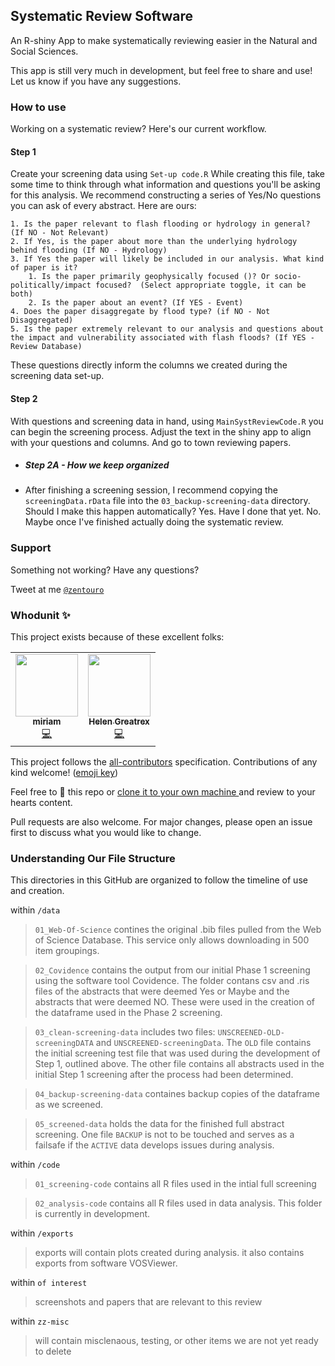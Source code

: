 ## Systematic Review Software


An R-shiny App to make systematically reviewing easier in the Natural and Social Sciences. 

This app is still very much in development, but feel free to share and use! Let us know if you have any suggestions. 


### How to use
Working on a systematic review? Here's our current workflow. 

#### Step 1

Create your screening data using `Set-up code.R`
While creating this file, take some time to think through what information and questions you'll be asking for this analysis. We recommend constructing a series of Yes/No questions you can ask of every abstract. Here are ours:

```
1. Is the paper relevant to flash flooding or hydrology in general? (If NO - Not Relevant)
2. If Yes, is the paper about more than the underlying hydrology behind flooding (If NO - Hydrology)
3. If Yes the paper will likely be included in our analysis. What kind of paper is it?
    1. Is the paper primarily geophysically focused ()? Or socio-politically/impact focused?  (Select appropriate toggle, it can be both)
    2. Is the paper about an event? (If YES - Event)
4. Does the paper disaggregate by flood type? (if NO - Not Disaggregated)
5. Is the paper extremely relevant to our analysis and questions about the impact and vulnerability associated with flash floods? (If YES - Review Database) 
```

These questions directly inform the columns we created during the screening data set-up. 

#### Step 2

With questions and screening data in hand, using `MainSystReviewCode.R` you can begin the screening process.
Adjust the text in the shiny app to align with your questions and columns. And go to town reviewing papers. 

  + ##### Step 2A - How we keep organized

  + After finishing a screening session, I recommend copying the `screeningData.rData` file into the `03_backup-screening-data` directory. Should I make this happen automatically? Yes. Have I done that yet. No. Maybe once I've finished actually doing the systematic review. 


### Support

Something not working? Have any questions? 

Tweet at me <a href="http://twitter.com/zentouro" target="_blank">`@zentouro`</a>

### Whodunit ✨

This project exists because of these excellent folks:

<!-- ALL-CONTRIBUTORS-LIST:START - Do not remove or modify this section -->
<!-- prettier-ignore-start -->
<!-- markdownlint-disable -->
<table>
  <tr>
    <td align="center"><a href="http://zentouro.ldeo.columbia.edu/"><img src="https://avatars0.githubusercontent.com/u/7304202?v=4" width="100px;" alt=""/><br /><sub><b>miriam</b></sub></a><br /><a href="https://github.com/zentouro/systematic-review-flash-floods/commits?author=zentouro" title="Code">💻</a></td>
    <td align="center"><a href="https://github.com/hgreatrex"><img src="https://avatars2.githubusercontent.com/u/5038576?v=4" width="100px;" alt=""/><br /><sub><b>Helen Greatrex</b></sub></a><br /><a href="https://github.com/zentouro/systematic-review-flash-floods/commits?author=hgreatrex" title="Code">💻</a></td>
  </tr>
</table>

<!-- markdownlint-enable -->
<!-- prettier-ignore-end -->
<!-- ALL-CONTRIBUTORS-LIST:END -->


This project follows the [all-contributors](https://github.com/all-contributors/all-contributors) specification. Contributions of any kind welcome! ([emoji key](https://allcontributors.org/docs/en/emoji-key))

Feel free to 🍴 this repo 
or <a href="https://github.com/zentouro/systematic-review-flash-floods.git" targets="_blank"> clone it to your own machine </a> 
and review to your hearts content. 

Pull requests are also welcome. 
For major changes, please open an issue first to discuss what you would like to change.



### Understanding Our File Structure

This directories in this GitHub are organized to follow the timeline of use and creation. 

within `/data` 

> `01_Web-Of-Science` contines the original .bib files pulled from the Web of Science Database. This service only allows downloading in 500 item groupings. 

> `02_Covidence` contains the output from our initial Phase 1 screening using the software tool Covidence. The folder contans csv and .ris files of the abstracts that were deemed Yes or Maybe and the abstracts that were deemed NO. These were used in the creation of the dataframe used in the Phase 2 screening. 

> `03_clean-screening-data` includes two files: `UNSCREENED-OLD-screeningDATA` and `UNSCREENED-screeningData`. The `OLD` file contains the initial screening test file that was used during the development of Step 1, outlined above. The other file contains all abstracts used in the initial Step 1 screening after the process had been determined. 

> `04_backup-screening-data` containes backup copies of the dataframe as we screened. 

> `05_screened-data` holds the data for the finished full abstract screening. One file `BACKUP` is not to be touched and serves as a failsafe if the `ACTIVE` data develops issues during analysis. 

within `/code`

> `01_screening-code` contains all R files used in the intial full screening 

> `02_analysis-code` contains all R files used in data analysis. This folder is currently in development.

within `/exports`

> exports will contain plots created during analysis. it also contains exports from software VOSViewer. 

within `of interest`

> screenshots and papers that are relevant to this review

within `zz-misc`

> will contain misclenaous, testing, or other items we are not yet ready to delete


